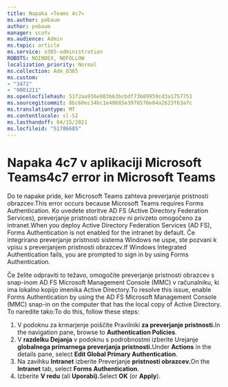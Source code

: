 ```yaml
---
title: Napaka »Teams 4c7«
ms.author: pebaum
author: pebaum
manager: scotv
ms.audience: Admin
ms.topic: article
ms.service: o365-administration
ROBOTS: NOINDEX, NOFOLLOW
localization_priority: Normal
ms.collection: Adm_O365
ms.custom:
- "3472"
- "9001211"
ms.openlocfilehash: 51f2aa936e803b63bcbdf73b89959cd3a1757751
ms.sourcegitcommit: 8bc60ec34bc1e40685e3976576e04a2623f63a7c
ms.translationtype: MT
ms.contentlocale: sl-SI
ms.lasthandoff: 04/15/2021
ms.locfileid: "51786685"
---
```

# <a name="4c7-error-in-microsoft-teams"></a><span data-ttu-id="4f9f1-102">Napaka 4c7 v aplikaciji Microsoft Teams</span><span class="sxs-lookup"><span data-stu-id="4f9f1-102">4c7 error in Microsoft Teams</span></span>

<span data-ttu-id="4f9f1-103">Do te napake pride, ker Microsoft Teams zahteva preverjanje pristnosti obrazcev.</span><span class="sxs-lookup"><span data-stu-id="4f9f1-103">This error occurs because Microsoft Teams requires Forms Authentication.</span></span> <span data-ttu-id="4f9f1-104">Ko uvedete storitve AD FS (Active Directory Federation Services), preverjanje pristnosti obrazcev ni privzeto omogočeno za intranet.</span><span class="sxs-lookup"><span data-stu-id="4f9f1-104">When you deploy Active Directory Federation Services (AD FS), Forms Authentication is not enabled for the intranet by default.</span></span> <span data-ttu-id="4f9f1-105">Če integrirano preverjanje pristnosti sistema Windows ne uspe, ste pozvani k vpisu s preverjanjem pristnosti obrazcev.</span><span class="sxs-lookup"><span data-stu-id="4f9f1-105">If Windows Integrated Authentication fails, you are prompted to sign in by using Forms Authentication.</span></span>

<span data-ttu-id="4f9f1-106">Če želite odpraviti to težavo, omogočite preverjanje pristnosti obrazcev s snap-inom AD FS Microsoft Management Console (MMC) v računalniku, ki ima lokalno kopijo imenika Active Directory.</span><span class="sxs-lookup"><span data-stu-id="4f9f1-106">To resolve this issue, enable Forms Authentication by using the AD FS Microsoft Management Console (MMC) snap-in on the computer that has the local copy of Active Directory.</span></span> <span data-ttu-id="4f9f1-107">To naredite tako:</span><span class="sxs-lookup"><span data-stu-id="4f9f1-107">To do this, follow these steps:</span></span> 

1. <span data-ttu-id="4f9f1-108">V podoknu za krmarjenje poiščite Pravilniki **za preverjanje pristnosti.**</span><span class="sxs-lookup"><span data-stu-id="4f9f1-108">In the navigation pane, browse to **Authentication Policies**.</span></span>
2. <span data-ttu-id="4f9f1-109">V **razdelku Dejanja** v podoknu s podrobnostmi izberite Urejanje **globalnega primarnega preverjanja pristnosti.**</span><span class="sxs-lookup"><span data-stu-id="4f9f1-109">Under **Actions** in the details pane, select **Edit Global Primary Authentication**.</span></span>
3. <span data-ttu-id="4f9f1-110">Na zavihku **Intranet** izberite Preverjanje **pristnosti obrazcev.**</span><span class="sxs-lookup"><span data-stu-id="4f9f1-110">On the **Intranet** tab, select **Forms Authentication**.</span></span>
4. <span data-ttu-id="4f9f1-111">Izberite **V redu** (ali **Uporabi).**</span><span class="sxs-lookup"><span data-stu-id="4f9f1-111">Select **OK** (or **Apply**).</span></span>